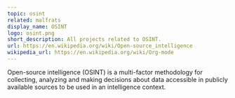 ```yaml
---
topic: osint
related: malfrats
display_name: OSINT
logo: osint.png
short_description: All projects related to OSINT.
url: https://en.wikipedia.org/wiki/Open-source_intelligence
wikipedia_url: https://en.wikipedia.org/wiki/Org-mode
---
```

Open-source intelligence (OSINT) is a multi-factor methodology for collecting, analyzing and making decisions about data accessible in publicly available sources to be used in an intelligence context.